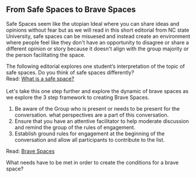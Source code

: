 ## From Safe Spaces to Brave Spaces

Safe Spaces seem like the utopian Ideal where you can share ideas and opinions without fear but as we will read in this short editorial from NC state University, safe spaces can be misuesed and instead create an environment where people feel like they don't have an opportunity to disagree or share a different opinion or story because it doesn't align with the group majority or the person facilitating the space. 


The following editorial explores one student’s interpretation of the topic of safe spaces. Do you think of safe spaces differently?
<br>
Read: [What is a safe space?](https://diversity.ncsu.edu/news/2020/02/07/what-is-a-safe-space/)
<br><br>
Let's take this one step further and explore the dynamic of brave spaces as we explore the 3 step framework to creating Brave Spaces. 

1. Be aware of the Group who is present or needs to be present for the conversation. what perspectives are a part of this conversation.
2. Ensure that you have an attentive facilitator to help moderate discussion and remind the group of the rules of engagement.
3. Establish ground rules for engagement at the beginning of the conversation and allow all participants to contribute to the list.

 Read: [Brave Spaces](https://www.citybureau.org/notebook/2019/12/19/safe-spaces-brave-spaces-and-why-we-gon-be-alright)

  What needs have to be met  in order to create the conditions for a brave space?
